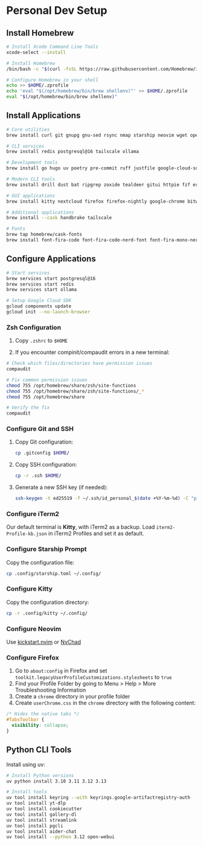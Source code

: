 # Personal Dev Setup

## Install Homebrew

```sh
# Install Xcode Command Line Tools
xcode-select --install

# Install Homebrew
/bin/bash -c "$(curl -fsSL https://raw.githubusercontent.com/Homebrew/install/HEAD/install.sh)"

# Configure Homebrew in your shell
echo >> $HOME/.zprofile
echo 'eval "$(/opt/homebrew/bin/brew shellenv)"' >> $HOME/.zprofile
eval "$(/opt/homebrew/bin/brew shellenv)"
```

## Install Applications

```sh
# Core utilities
brew install curl git gnupg gnu-sed rsync nmap starship neovim wget openssl@3 ca-certificates zlib readline xz libmagic libmxml libffi sqlite3 ssh-copy-id zsh-completions tmux

# CLI services
brew install redis postgresql@16 tailscale ollama

# Development tools
brew install go hugo uv poetry pre-commit ruff justfile google-cloud-sdk kubernetes-cli k9s hashicorp/tap/terraform dopplerhq/cli/doppler

# Modern CLI tools
brew install drill dust bat ripgrep zoxide tealdeer gitui httpie fzf erdtree

# GUI applications
brew install kitty nextcloud firefox firefox-nightly google-chrome bitwarden slack vlc iterm2 visual-studio-code cursor zed pycharm bruno

# Additional applications
brew install --cask handbrake tailscale

# Fonts
brew tap homebrew/cask-fonts
brew install font-fira-code font-fira-code-nerd-font font-fira-mono-nerd-font font-jetbrains-mono-nerd-font font-noto-nerd-font font-anonymous-pro font-inconsolata-nerd-font
```

## Configure Applications

```sh
# Start services
brew services start postgresql@16
brew services start redis
brew services start ollama

# Setup Google Cloud SDK
gcloud components update
gcloud init --no-launch-browser
```

### Zsh Configuration

1. Copy `.zshrc` to `$HOME`

2. If you encounter compinit/compaudit errors in a new terminal:

```sh
# Check which files/directories have permission issues
compaudit

# Fix common permission issues
chmod 755 /opt/homebrew/share/zsh/site-functions
chmod 755 /opt/homebrew/share/zsh/site-functions/_*
chmod 755 /opt/homebrew/share

# Verify the fix
compaudit
```

### Configure Git and SSH

1. Copy Git configuration:
   ```sh
   cp .gitconfig $HOME/
   ```

2. Copy SSH configuration:
   ```sh
   cp -r .ssh $HOME/
   ```

3. Generate a new SSH key (if needed):
   ```sh
   ssh-keygen -t ed25519 -f ~/.ssh/id_personal_$(date +%Y-%m-%d) -C "personal"
   ```

### Configure iTerm2

Our default terminal is **Kitty**, with iTerm2 as a backup. Load `iterm2-Profile-kb.json` in iTerm2 Profiles and set it as default.

### Configure Starship Prompt

Copy the configuration file:
```sh
cp .config/starship.toml ~/.config/
```

### Configure Kitty

Copy the configuration directory:
```sh
cp -r .config/kitty ~/.config/
```

### Configure Neovim

Use [kickstart.nvim](https://github.com/nvim-lua/kickstart.nvim) or [NvChad](https://nvchad.com/)

### Configure Firefox

1. Go to `about:config` in Firefox and set `toolkit.legacyUserProfileCustomizations.stylesheets` to `true`
2. Find your Profile Folder by going to Menu > Help > More Troubleshooting Information
3. Create a `chrome` directory in your profile folder
4. Create `userChrome.css` in the `chrome` directory with the following content:
```css
/* Hides the native tabs */
#TabsToolbar {
  visibility: collapse;
}
```

## Python CLI Tools

Install using uv:

```sh
# Install Python versions
uv python install 3.10 3.11 3.12 3.13

# Install tools
uv tool install keyring --with keyrings.google-artifactregistry-auth
uv tool install yt-dlp
uv tool install cookiecutter
uv tool install gallery-dl
uv tool install streamlink
uv tool install pgcli
uv tool install aider-chat
uv tool install --python 3.12 open-webui
```
